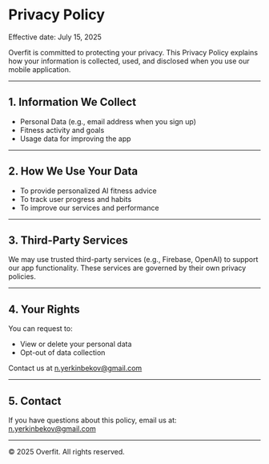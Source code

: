 # Privacy Policy

Effective date: July 15, 2025

Overfit is committed to protecting your privacy. This Privacy Policy explains how your information is collected, used, and disclosed when you use our mobile application.

---

## 1. Information We Collect

- Personal Data (e.g., email address when you sign up)
- Fitness activity and goals
- Usage data for improving the app

---

## 2. How We Use Your Data

- To provide personalized AI fitness advice  
- To track user progress and habits  
- To improve our services and performance

---

## 3. Third-Party Services

We may use trusted third-party services (e.g., Firebase, OpenAI) to support our app functionality. These services are governed by their own privacy policies.

---

## 4. Your Rights

You can request to:
- View or delete your personal data
- Opt-out of data collection

Contact us at n.yerkinbekov@gmail.com

---

## 5. Contact

If you have questions about this policy, email us at:  
n.yerkinbekov@gmail.com

---

© 2025 Overfit. All rights reserved.
